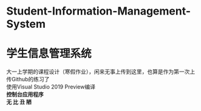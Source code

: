 # Student-Information-Management-System
# 学生信息管理系统
大一上学期的课程设计（寒假作业），闲来无事上传到这里，也算是作为第一次上传Github的练习了   
使用Visual Studio 2019 Preview编译  
**控制台应用程序   
无 比 丑 陋**  

